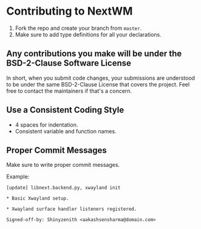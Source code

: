 # Contributing to NextWM

1. Fork the repo and create your branch from `master`.
1. Make sure to add type definitions for all your declarations.

## Any contributions you make will be under the BSD-2-Clause Software License

In short, when you submit code changes, your submissions are understood to be under the same BSD-2-Clause License that covers the project.
Feel free to contact the maintainers if that's a concern.

## Use a Consistent Coding Style

- 4 spaces for indentation.
- Consistent variable and function names.

## Proper Commit Messages

Make sure to write proper commit messages.

Example:

```
[update] libnext.backend.py, xwayland init

* Basic Xwayland setup.

* Xwayland surface handler listeners registered.

Signed-off-by: Shinyzenith <aakashsensharma@domain.com>
```
